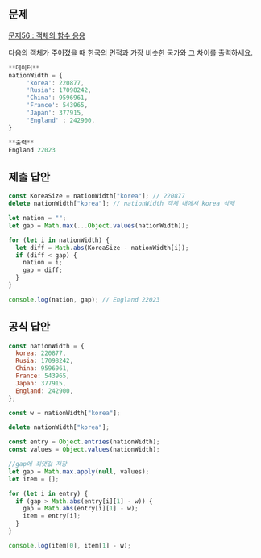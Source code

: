 ## 문제

[문제56 : 객체의 함수 응용](https://www.notion.so/56-abc381f5916d4775804fbae9365ad0e6?pvs=21)

다음의 객체가 주어졌을 때 한국의 면적과 가장 비슷한 국가와 그 차이를 출력하세요.

```jsx
**데이터**
nationWidth = {
     'korea': 220877,
     'Rusia': 17098242,
     'China': 9596961,
     'France': 543965,
     'Japan': 377915,
     'England' : 242900,
}

**출력**
England 22023
```

## 제출 답안

```jsx
const KoreaSize = nationWidth["korea"]; // 220877
delete nationWidth["korea"]; // nationWidth 객체 내에서 korea 삭제

let nation = "";
let gap = Math.max(...Object.values(nationWidth));

for (let i in nationWidth) {
  let diff = Math.abs(KoreaSize - nationWidth[i]);
  if (diff < gap) {
    nation = i;
    gap = diff;
  }
}

console.log(nation, gap); // England 22023
```

## 공식 답안

```jsx
const nationWidth = {
  korea: 220877,
  Rusia: 17098242,
  China: 9596961,
  France: 543965,
  Japan: 377915,
  England: 242900,
};

const w = nationWidth["korea"];

delete nationWidth["korea"];

const entry = Object.entries(nationWidth);
const values = Object.values(nationWidth);

//gap에 최댓값 저장
let gap = Math.max.apply(null, values);
let item = [];

for (let i in entry) {
  if (gap > Math.abs(entry[i][1] - w)) {
    gap = Math.abs(entry[i][1] - w);
    item = entry[i];
  }
}

console.log(item[0], item[1] - w);
```
